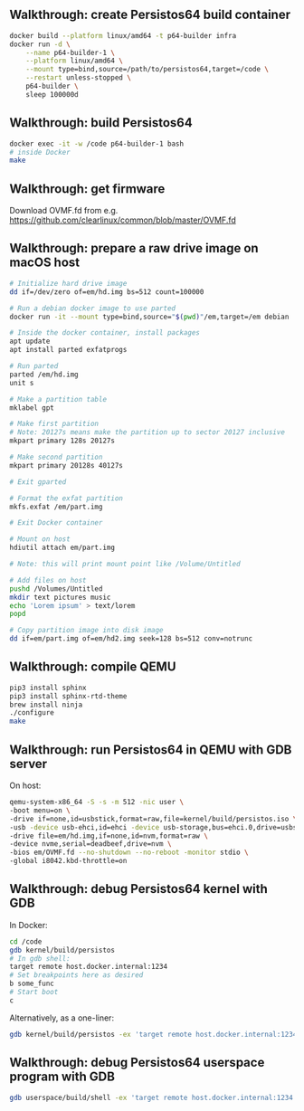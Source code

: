 ## Walkthrough: create Persistos64 build container
```bash
docker build --platform linux/amd64 -t p64-builder infra
docker run -d \
    --name p64-builder-1 \
    --platform linux/amd64 \
    --mount type=bind,source=/path/to/persistos64,target=/code \
    --restart unless-stopped \
    p64-builder \
    sleep 100000d
```

## Walkthrough: build Persistos64
```bash
docker exec -it -w /code p64-builder-1 bash
# inside Docker
make
```

## Walkthrough: get firmware
Download OVMF.fd from e.g. https://github.com/clearlinux/common/blob/master/OVMF.fd

## Walkthrough: prepare a raw drive image on macOS host
```bash
# Initialize hard drive image
dd if=/dev/zero of=em/hd.img bs=512 count=100000

# Run a debian docker image to use parted
docker run -it --mount type=bind,source="$(pwd)"/em,target=/em debian

# Inside the docker container, install packages
apt update
apt install parted exfatprogs

# Run parted
parted /em/hd.img
unit s

# Make a partition table
mklabel gpt

# Make first partition
# Note: 20127s means make the partition up to sector 20127 inclusive
mkpart primary 128s 20127s

# Make second partition
mkpart primary 20128s 40127s

# Exit gparted

# Format the exfat partition
mkfs.exfat /em/part.img

# Exit Docker container

# Mount on host
hdiutil attach em/part.img

# Note: this will print mount point like /Volume/Untitled

# Add files on host
pushd /Volumes/Untitled
mkdir text pictures music
echo 'Lorem ipsum' > text/lorem
popd

# Copy partition image into disk image
dd if=em/part.img of=em/hd2.img seek=128 bs=512 conv=notrunc
```

## Walkthrough: compile QEMU
```bash
pip3 install sphinx
pip3 install sphinx-rtd-theme
brew install ninja
./configure
make
```

## Walkthrough: run Persistos64 in QEMU with GDB server

On host:
```bash
qemu-system-x86_64 -S -s -m 512 -nic user \
-boot menu=on \
-drive if=none,id=usbstick,format=raw,file=kernel/build/persistos.iso \
-usb -device usb-ehci,id=ehci -device usb-storage,bus=ehci.0,drive=usbstick \
-drive file=em/hd.img,if=none,id=nvm,format=raw \
-device nvme,serial=deadbeef,drive=nvm \
-bios em/OVMF.fd --no-shutdown --no-reboot -monitor stdio \
-global i8042.kbd-throttle=on
```

## Walkthrough: debug Persistos64 kernel with GDB

In Docker:
```bash
cd /code
gdb kernel/build/persistos
# In gdb shell:
target remote host.docker.internal:1234
# Set breakpoints here as desired
b some_func
# Start boot
c
```

Alternatively, as a one-liner:
```bash
gdb kernel/build/persistos -ex 'target remote host.docker.internal:1234' -ex c
```

## Walkthrough: debug Persistos64 userspace program with GDB
```bash
gdb userspace/build/shell -ex 'target remote host.docker.internal:1234' -ex c
```
